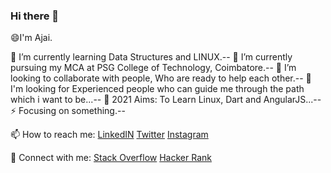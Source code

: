 ### Hi there 👋

😄I'm Ajai.

🌱 I’m currently learning Data Structures and LINUX.--
🔭 I’m currently pursuing my MCA at PSG College of Technology, Coimbatore.--
💬 I’m looking to collaborate with people, Who are ready to help each other.--
🤔 I'm looking for Experienced people who can guide me through the path which i want to be...--
🥅 2021 Aims: To Learn Linux, Dart and AngularJS...--
⚡ Focusing on something.--

📫 How to reach me:
[LinkedIN](https://www.linkedin.com/in/ajaija/)
[Twitter](https://twitter.com/Ajai__JA)
[Instagram](https://www.instagram.com/ajai_ja/)

💬 Connect with me:
[Stack Overflow](https://stackoverflow.com/users/12341806/ajaija)
[Hacker Rank](https://www.hackerrank.com/AjaiJA)



